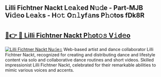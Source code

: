 ## Lilli Fichtner Nackt L𝚎a𝚔ed N𝚞𝚍e - Part-MJB Vi𝚍𝚎o L𝚎a𝚔s - H𝚘𝚝 O𝚗𝚕yf𝚊ns P𝚑𝚘tos fDk8R

# <h2><a href="http://kfdere.oniu.top/?m=Lilli+Fichtner+Nackt">🔗👉 🔴 Lilli Fichtner Nackt P𝚑ot𝚘𝚜 V𝚒d𝚎o</a></h2>

[![Lilli Fichtner Nackt Nu𝚍e𝚜](https://i.imgur.com/0qMVB7G.gif)](http://kfdere.oniu.top/?m=Lilli+Fichtner+Nackt)
Web-based artist and dance collaborator Lilli Fichtner Nackt, recognized for creating and distributing dance and lifestyle content via solo and collaborative dance routines and short videos. Skilled impressionist Lilli Fichtner Nackt, celebrated for their remarkable abilities to mimic various voices and accents.  

